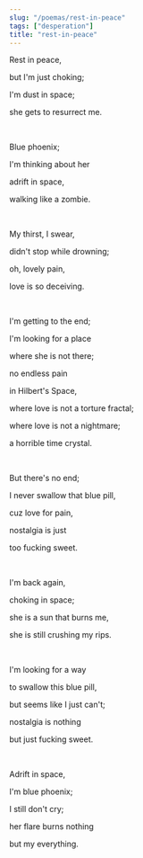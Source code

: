 ```yaml
---
slug: "/poemas/rest-in-peace"
tags: ["desperation"]
title: "rest-in-peace"
---
```

Rest in peace,

but I'm just choking;

I'm dust in space;

she gets to resurrect me.

&nbsp;

Blue phoenix;

I'm thinking about her

adrift in space,

walking like a zombie.

&nbsp;

My thirst, I swear,

didn't stop while drowning;

oh, lovely pain,

love is so deceiving.

&nbsp;

I'm getting to the end;

I'm looking for a place

where she is not there;

no endless pain

in Hilbert's Space,

where love is not a torture fractal;

where love is not a nightmare;

a horrible time crystal.

&nbsp;

But there's no end;

I never swallow that blue pill,

cuz love for pain,

nostalgia is just

too fucking sweet.

&nbsp;

I'm back again,

choking in space;

she is a sun that burns me,

she is still crushing my rips.

&nbsp;

I'm looking for a way

to swallow this blue pill,

but seems like I just can't;

nostalgia is nothing

but just fucking sweet.

&nbsp;

Adrift in space,

I'm blue phoenix;

I still don't cry;

her flare burns nothing

but my everything.